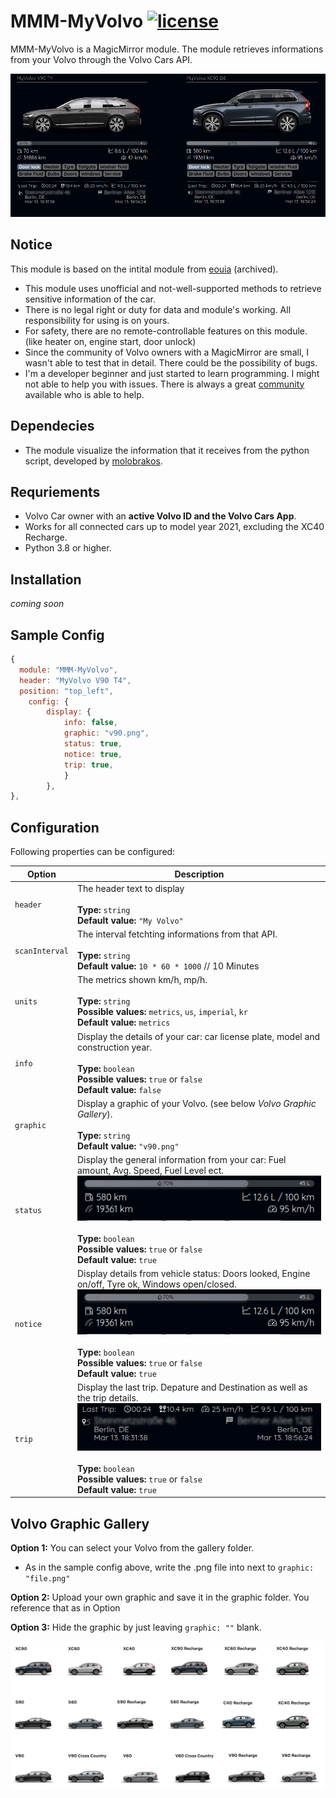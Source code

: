 # MMM-MyVolvo [![license](https://img.shields.io/github/license/mashape/apistatus.svg)](LICENSE) 

MMM-MyVolvo is a MagicMirror module. The module retrieves informations from your Volvo through the Volvo Cars API. 

![](https://raw.githubusercontent.com/mazim-co/MMM-MyVolvo/master/gallery/example.png) 

## Notice

This module is based on the intital module from [eouia](https://github.com/eouia/MMM-VolvoOnCall) (archived).
- This module uses unofficial and not-well-supported methods to retrieve sensitive information of the car.
- There is no legal right or duty for data and module's working. All responsibility for using is on yours.
- For safety, there are no remote-controllable features on this module. (like heater on, engine start, door unlock)
- Since the community of Volvo owners with a MagicMirror are small, I wasn't able to test that in detail. There could be the possibility of bugs. 
- I'm a developer beginner and just started to learn programming. I might not able to help you with issues. There is always a great [community](https://forum.magicmirror.builders/) available who is able to help.

## Dependecies
- The module visualize the information that it receives from the python script, developed by [molobrakos](https://github.com/molobrakos/volvooncall).

## Requriements
- Volvo Car owner with an **active Volvo ID and the Volvo Cars App**.
 - Works for all connected cars up to model year 2021, excluding the XC40 Recharge.
- Python 3.8 or higher.

## Installation
_coming soon_


## Sample Config
```javascript
{
  module: "MMM-MyVolvo",
  header: "MyVolvo V90 T4",
  position: "top_left",
	config: {
		display: {
			info: false,
			graphic: "v90.png",
			status: true,
			notice: true,
			trip: true,
			}				
		},
},
```


## Configuration

Following properties can be configured:


| Option                       	| Description
| ---------------------------- 	| -----------
| `header`                     	| The header text to display <br><br> **Type:** `string` <br> **Default value:** `"My Volvo"`
| `scanInterval`               	| The interval fetchting informations from that API. <br><br> **Type:** `string` <br> **Default value:** `10 * 60 * 1000` // 10 Minutes
| `units`                      	| The metrics shown km/h, mp/h. <br><br> **Type:** `string` <br> **Possible values:** `metrics`, `us`, `imperial`, `kr` <br> **Default value:** `metrics`
| `info`                   		| Display the details of your car: car license plate, model and construction year. <br><br> **Type:** `boolean` <br> **Possible values:** `true` or `false` <br> **Default value:** `false`
| `graphic`                     | Display a graphic of your Volvo. (see below _Volvo Graphic Gallery_). <br><br> **Type:** `string` <br> **Default value:** `"v90.png"`
| `status`               		| Display the general information from your car: Fuel amount, Avg. Speed, Fuel Level ect. <br> ![](https://raw.githubusercontent.com/mazim-co/MMM-MyVolvo/master/gallery/status_example.png)<br><br> **Type:** `boolean` <br> **Possible values:** `true` or `false` <br> **Default value:** `true`
| `notice`               		| Display details from vehicle status: Doors looked, Engine on/off, Tyre ok, Windows open/closed. <br> ![](https://raw.githubusercontent.com/mazim-co/MMM-MyVolvo/master/gallery/status_example.png)<br><br> **Type:** `boolean` <br> **Possible values:** `true` or `false` <br> **Default value:** `true`
| `trip`              			| Display the last trip. Depature and Destination as well as the trip details. <br> ![](https://raw.githubusercontent.com/mazim-co/MMM-MyVolvo/master/gallery/trip_example.png)<br><br> **Type:** `boolean` <br> **Possible values:** `true` or `false` <br> **Default value:** `true`

## Volvo Graphic Gallery
__Option 1:__ You can select your Volvo from the gallery folder.
   * As in the sample config above, write the .png file into next to `graphic: "file.png"`

__Option 2:__ Upload your own graphic and save it in the graphic folder. You reference that as in Option

__Option 3:__ Hide the graphic by just leaving `graphic: ""` blank.

![](https://raw.githubusercontent.com/mazim-co/MMM-MyVolvo/master/gallery/model_overview.png)









